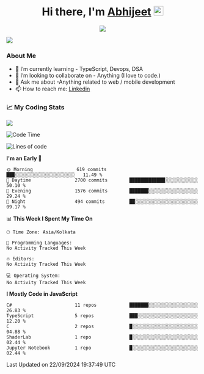 <div align="center">
   <h1>Hi there, I'm <a href="">Abhijeet</a> <img src="https://media.giphy.com/media/hvRJCLFzcasrR4ia7z/giphy.gif" width="25px"> </h1>
   
   
   <img src="https://pronoun.cyou/x/y?subject=He&object=Him&height=20"> 
</div>

![](https://komarev.com/ghpvc/?username=abhijeetsingh-22)

<h3>About Me </h3>

<!-- - 🔭 I’m currently working on - My engineering Capstone Project -->
- 🌱 I’m currently learning - TypeScript, Devops, DSA
- 👯 I’m looking to collaborate on - Anything (I love to code.)
- 💬 Ask me about -Anything related to web / mobile development
- 📫 How to reach me: [Linkedin](https://www.linkedin.com/in/amabhijeet/)

### &#128200; My Coding Stats

<img align="center" src="https://github-readme-stats.vercel.app/api?username=abhijeetsingh-22&count_private=true&show_icons=true&theme=default&hide=stars" />

<!--START_SECTION:waka-->
![Code Time](http://img.shields.io/badge/Code%20Time-463%20hrs%2033%20mins-blue)

![Lines of code](https://img.shields.io/badge/From%20Hello%20World%20I%27ve%20Written-77.3%20million%20lines%20of%20code-blue)

**I'm an Early 🐤** 

```text
🌞 Morning                619 commits         ███░░░░░░░░░░░░░░░░░░░░░░   11.49 % 
🌆 Daytime                2700 commits        █████████████░░░░░░░░░░░░   50.10 % 
🌃 Evening                1576 commits        ███████░░░░░░░░░░░░░░░░░░   29.24 % 
🌙 Night                  494 commits         ██░░░░░░░░░░░░░░░░░░░░░░░   09.17 % 
```


📊 **This Week I Spent My Time On** 

```text
🕑︎ Time Zone: Asia/Kolkata

💬 Programming Languages: 
No Activity Tracked This Week

🔥 Editors: 
No Activity Tracked This Week

💻 Operating System: 
No Activity Tracked This Week
```

**I Mostly Code in JavaScript** 

```text
C#                       11 repos            ███████░░░░░░░░░░░░░░░░░░   26.83 % 
TypeScript               5 repos             ███░░░░░░░░░░░░░░░░░░░░░░   12.20 % 
C                        2 repos             █░░░░░░░░░░░░░░░░░░░░░░░░   04.88 % 
ShaderLab                1 repo              █░░░░░░░░░░░░░░░░░░░░░░░░   02.44 % 
Jupyter Notebook         1 repo              █░░░░░░░░░░░░░░░░░░░░░░░░   02.44 % 
```




 Last Updated on 22/09/2024 19:37:49 UTC
<!--END_SECTION:waka-->
